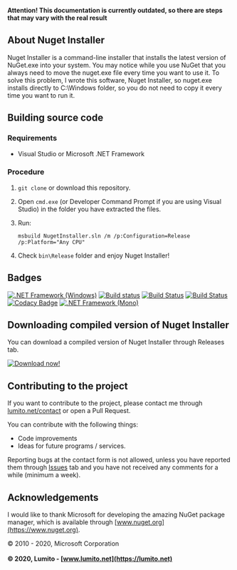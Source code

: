 **Attention! This documentation is currently outdated, so there are steps that may vary with the real result**
## About Nuget Installer
Nuget Installer is a command-line installer that installs the latest version of NuGet.exe into your system. You may notice while you use NuGet that you always need to move the nuget.exe file every time you want to use it. To solve this problem, I wrote this software, Nuget Installer, so nuget.exe installs directly to C:\Windows folder, so you do not need to copy it every time you want to run it.

## Building source code
### Requirements
-   Visual Studio or Microsoft .NET Framework

### Procedure
1.  `git clone` or download this repository.

2.  Open `cmd.exe` (or Developer Command Prompt if you are using Visual Studio) in the folder you have extracted the files.

3.  Run:

    ```batch
    msbuild NugetInstaller.sln /m /p:Configuration=Release /p:Platform="Any CPU"
    ```

4.  Check `bin\Release` folder and enjoy Nuget Installer!

## Badges
[![.NET Framework (Windows)](https://github.com/LumitoLuma/NugetInstaller/workflows/.NET%20Framework%20(Windows)/badge.svg)](https://github.com/LumitoLuma/NugetInstaller/actions?query=workflow%3A%22.NET+Framework+%28Windows%29%22) [![Build status](https://ci.appveyor.com/api/projects/status/bkdtonymj7ayhm2h?svg=true)](https://ci.appveyor.com/project/LumitoLuma/NugetInstaller) [![Build Status](https://dev.azure.com/LumitoLuma/GitHub/_apis/build/status/LumitoLuma.NugetInstaller?branchName=master)](https://dev.azure.com/LumitoLuma/GitHub/_build/latest?definitionId=14&branchName=master) [![Build Status](https://travis-ci.com/LumitoLuma/NugetInstaller.svg?branch=master)](https://travis-ci.com/LumitoLuma/NugetInstaller) [![Codacy Badge](https://app.codacy.com/project/badge/Grade/8dff8f4225114d29bc7d7c31c4a0ff42)](https://www.codacy.com/manual/LumitoLuma/NugetInstaller?utm_source=github.com&amp;utm_medium=referral&amp;utm_content=LumitoLuma/NugetInstaller&amp;utm_campaign=Badge_Grade) [![.NET Framework (Mono)](https://github.com/LumitoLuma/NugetInstaller/workflows/.NET%20Framework%20(Mono)/badge.svg)](https://github.com/LumitoLuma/NugetInstaller/actions?query=workflow%3A%22.NET+Framework+%28Mono%29%22)

## Downloading compiled version of Nuget Installer
You can download a compiled version of Nuget Installer through Releases tab.

[![Download now!](https://img.shields.io/badge/Download-now-green.svg?style=flat-square)](https://github.com/LumitoLuma/NugetInstaller/releases)

## Contributing to the project
If you want to contribute to the project, please contact me through [lumito.net/contact](https://lumito.net/contact) or open a Pull Request.

You can contribute with the following things:

-   Code improvements
-   Ideas for future programs / services.

Reporting bugs at the contact form is not allowed, unless you have reported them through [Issues](https://github.com/LumitoLuma/NugetInstaller/issues) tab and you have not received any comments for a while (minimum a week).

## Acknowledgements
I would like to thank Microsoft for developing the amazing NuGet package manager, which is available through [www.nuget.org](https://www.nuget.org).

© 2010 - 2020, Microsoft Corporation
<br><br>
**© 2020, Lumito - [www.lumito.net](https://lumito.net)**
